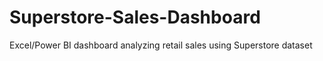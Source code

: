 # Superstore-Sales-Dashboard
Excel/Power BI dashboard analyzing retail sales using Superstore dataset
